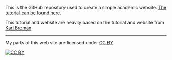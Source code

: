 This is the GitHub repository used to create a simple academic website. [The tutorial can be found here.](http://marisacarlos.com/pages/create-simple-academic-website)

This tutorial and website are heavily based on the tutorial and website from [Karl Broman](http://kbroman.org).

---
My parts of this web site are licensed under
[CC BY](http://creativecommons.org/licenses/by/3.0/).

[![CC BY](http://i.creativecommons.org/l/by/3.0/88x31.png)](http://creativecommons.org/licenses/by/3.0/)
